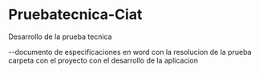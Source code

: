 # Pruebatecnica-Ciat
Desarrollo de la prueba tecnica


--documento de especificaciones en word con la resolucion de la prueba 
carpeta con el proyecto con el desarrollo de la aplicacion
